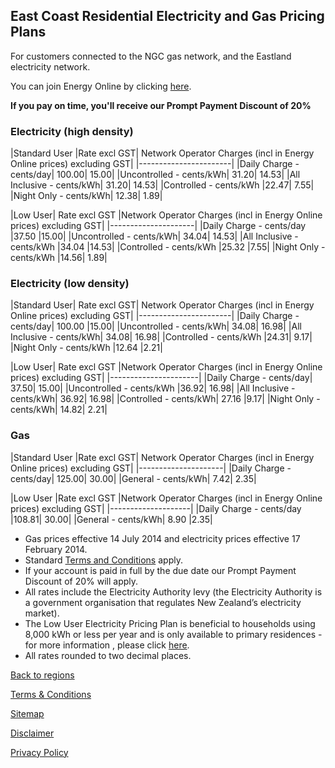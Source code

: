 ## East Coast Residential Electricity and Gas Pricing Plans
For customers connected to the NGC gas network, and the Eastland electricity network.


You can join Energy Online by clicking [here](http://www.energyonline.co.nz/Default.aspx?tabid=98).

**If you pay on time, you'll receive our Prompt Payment Discount of 20%**


### Electricity (high density)

|Standard User	|Rate excl GST|	Network Operator Charges (incl in Energy Online prices) excluding GST|
|-----------------------|
|Daily Charge - cents/day|	100.00|	15.00|
|Uncontrolled - cents/kWh|	31.20|	14.53|
|All Inclusive - cents/kWh|	31.20|	14.53|
|Controlled - cents/kWh	|22.47|	7.55|
|Night Only - cents/kWh|	12.38|	1.89|
 

|Low User|	Rate excl GST	|Network Operator Charges (incl in Energy Online prices) excluding GST|
|---------------------|
|Daily Charge - cents/day	|37.50	|15.00|
|Uncontrolled - cents/kWh|	34.04|	14.53|
|All Inclusive - cents/kWh	|34.04	|14.53|
|Controlled - cents/kWh	|25.32	|7.55|
|Night Only - cents/kWh	|14.56|	1.89|
 

### Electricity (low density)
|Standard User|	Rate excl GST|	Network Operator Charges (incl in Energy Online prices) excluding GST|
|-----------------------|
|Daily Charge - cents/day|	100.00	|15.00|
|Uncontrolled - cents/kWh|	34.08|	16.98|
|All Inclusive - cents/kWh|	34.08|	16.98|
|Controlled - cents/kWh	|24.31|	9.17|
|Night Only - cents/kWh	|12.64	|2.21|
 

|Low User|	Rate excl GST	|Network Operator Charges (incl in Energy Online prices) excluding GST|
|----------------------|
|Daily Charge - cents/day|	37.50|	15.00|
|Uncontrolled - cents/kWh	|36.92|	16.98|
|All Inclusive - cents/kWh|	36.92|	16.98|
|Controlled - cents/kWh|	27.16	|9.17|
|Night Only - cents/kWh|	14.82|	2.21|
 

### Gas
|Standard User	|Rate excl GST|	Network Operator Charges (incl in Energy Online prices) excluding GST|
|---------------------|
|Daily Charge - cents/day|	125.00|	30.00|
|General - cents/kWh|	7.42|	2.35|
 

|Low User	|Rate excl GST	|Network Operator Charges (incl in Energy Online prices) excluding GST|
|--------------------|
|Daily Charge - cents/day	|108.81|	30.00|
|General - cents/kWh|	8.90	|2.35|

- Gas prices effective 14 July 2014 and electricity prices effective 17 February 2014.
- Standard [Terms and Conditions](http://www.energyonline.co.nz/terms) apply.
- If your account is paid in full by the due date our Prompt Payment Discount of 20% will apply.
- All rates include the Electricity Authority levy (the Electricity Authority is a government organisation that regulates New Zealand’s electricity market).
- The Low User Electricity Pricing Plan is beneficial to households using 8,000 kWh or less per year and is only available to primary residences - for more information , please click [here](http://www.energyonline.co.nz/Default.aspx?tabid=148).
- All rates rounded to two decimal places.

[Back to regions](http://www.energyonline.co.nz/residential/pricing_plans/electricity_and_gas_pricing_plans)

[Terms & Conditions](http://www.energyonline.co.nz/terms)

[Sitemap](http://www.energyonline.co.nz/home/site_map)

[Disclaimer](http://www.energyonline.co.nz/home/site_map/disclaimer)

[Privacy Policy](http://www.energyonline.co.nz/home/site_map/privacy_policy)
